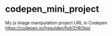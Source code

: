 # codepen_mini_project
My js image manipulation project URL in Codepen
https://codepen.io/hggulden/full/ZrRObq/
